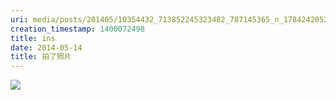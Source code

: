 ```yaml
---
uri: media/posts/201405/10354432_713852245323482_787145365_n_17842420528033595.jpg
creation_timestamp: 1400072498
title: ins
date: 2014-05-14
title: 拍了照片
---
```


![](media/posts/201405/10354432_713852245323482_787145365_n_17842420528033595.jpg)

